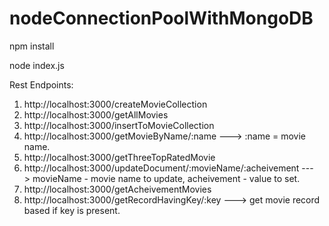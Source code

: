 # nodeConnectionPoolWithMongoDB

npm install

node index.js


Rest Endpoints:

1.  http://localhost:3000/createMovieCollection
2.  http://localhost:3000/getAllMovies
3.  http://localhost:3000/insertToMovieCollection
4.  http://localhost:3000/getMovieByName/:name   ---> :name = movie name.
5.  http://localhost:3000/getThreeTopRatedMovie
6.  http://localhost:3000/updateDocument/:movieName/:acheivement ---> movieName - movie name to update, acheivement - value to set.
7.  http://localhost:3000/getAcheivementMovies
8.  http://localhost:3000/getRecordHavingKey/:key ---> get movie record based if key is present.
